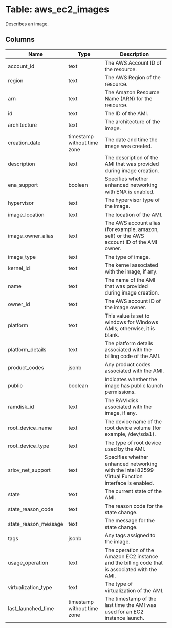 
# Table: aws_ec2_images
Describes an image.
## Columns
| Name        | Type           | Description  |
| ------------- | ------------- | -----  |
|account_id|text|The AWS Account ID of the resource.|
|region|text|The AWS Region of the resource.|
|arn|text|The Amazon Resource Name (ARN) for the resource.|
|id|text|The ID of the AMI.|
|architecture|text|The architecture of the image.|
|creation_date|timestamp without time zone|The date and time the image was created.|
|description|text|The description of the AMI that was provided during image creation.|
|ena_support|boolean|Specifies whether enhanced networking with ENA is enabled.|
|hypervisor|text|The hypervisor type of the image.|
|image_location|text|The location of the AMI.|
|image_owner_alias|text|The AWS account alias (for example, amazon, self) or the AWS account ID of the AMI owner.|
|image_type|text|The type of image.|
|kernel_id|text|The kernel associated with the image, if any.|
|name|text|The name of the AMI that was provided during image creation.|
|owner_id|text|The AWS account ID of the image owner.|
|platform|text|This value is set to windows for Windows AMIs; otherwise, it is blank.|
|platform_details|text|The platform details associated with the billing code of the AMI.|
|product_codes|jsonb|Any product codes associated with the AMI.|
|public|boolean|Indicates whether the image has public launch permissions.|
|ramdisk_id|text|The RAM disk associated with the image, if any.|
|root_device_name|text|The device name of the root device volume (for example, /dev/sda1).|
|root_device_type|text|The type of root device used by the AMI.|
|sriov_net_support|text|Specifies whether enhanced networking with the Intel 82599 Virtual Function interface is enabled.|
|state|text|The current state of the AMI.|
|state_reason_code|text|The reason code for the state change.|
|state_reason_message|text|The message for the state change.|
|tags|jsonb|Any tags assigned to the image.|
|usage_operation|text|The operation of the Amazon EC2 instance and the billing code that is associated with the AMI.|
|virtualization_type|text|The type of virtualization of the AMI.|
|last_launched_time|timestamp without time zone|The timestamp of the last time the AMI was used for an EC2 instance launch.|
